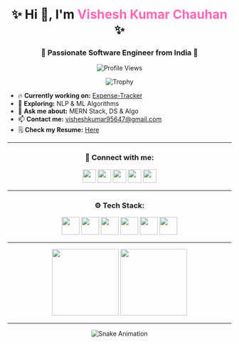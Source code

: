 <h1 align="center">✨ Hi 👋, I'm <span style="color:#ff69b4;">Vishesh Kumar Chauhan</span> ✨</h1>
<h3 align="center">🚀 Passionate Software Engineer from India 🚀</h3>

<p align="center">
  <img src="https://komarev.com/ghpvc/?username=visheshkumar95647&label=Profile%20views&color=0e75b6&style=flat" alt="Profile Views" />
</p>

<p align="center">
  <img src="https://github-profile-trophy.vercel.app/?username=visheshkumar95647&theme=dracula&margin-w=15&margin-h=15" alt="Trophy" />
</p>

- 🔥 **Currently working on:** [Expense-Tracker](https://expense-track-build-xcid.vercel.app)
- 🌱 **Exploring:** NLP & ML Algorithms
- 💬 **Ask me about:** MERN Stack, DS & Algo
- 📫 **Contact me:** visheshkumar95647@gmail.com
- 🗒 **Check my Resume:** [Here](https://drive.google.com/file/d/1wG_Cr8q74cpQfAuNxKFDenhyYl-0020o/view?usp=drive_link)

---

<h3 align="center">🤝 Connect with me:</h3>
<p align="center">
<a href="https://linkedin.com/in/vishesh-kumar-chauhan-508957257" target="blank"><img src="https://raw.githubusercontent.com/rahuldkjain/github-profile-readme-generator/master/src/images/icons/Social/linked-in-alt.svg" height="30" /></a>
<a href="https://instagram.com/chauhan_vishesh1102" target="blank"><img src="https://raw.githubusercontent.com/rahuldkjain/github-profile-readme-generator/master/src/images/icons/Social/instagram.svg" height="30" /></a>
<a href="https://www.codechef.com/users/vkc_95647" target="blank"><img src="https://cdn.jsdelivr.net/npm/simple-icons@3.1.0/icons/codechef.svg" height="30" /></a>
<a href="https://codeforces.com/profile/visheshkumar95647" target="blank"><img src="https://raw.githubusercontent.com/rahuldkjain/github-profile-readme-generator/master/src/images/icons/Social/codeforces.svg" height="30" /></a>
<a href="https://www.leetcode.com/visheshkumar9761" target="blank"><img src="https://raw.githubusercontent.com/rahuldkjain/github-profile-readme-generator/master/src/images/icons/Social/leet-code.svg" height="30" /></a>
</p>

---

<h3 align="center">⚙️ Tech Stack:</h3>
<p align="center">
  <img src="https://cdn.jsdelivr.net/gh/devicons/devicon/icons/javascript/javascript-original.svg" height="40" />
  <img src="https://cdn.jsdelivr.net/gh/devicons/devicon/icons/react/react-original.svg" height="40" />
  <img src="https://cdn.jsdelivr.net/gh/devicons/devicon/icons/html5/html5-original.svg" height="40" />
  <img src="https://cdn.jsdelivr.net/gh/devicons/devicon/icons/css3/css3-original.svg" height="40" />
  <img src="https://cdn.jsdelivr.net/gh/devicons/devicon/icons/python/python-original.svg" height="40" />
  <img src="https://cdn.jsdelivr.net/gh/devicons/devicon/icons/csharp/csharp-original.svg" height="40" />
</p>

---

<div align="center">
  <img src="https://github-readme-stats.vercel.app/api?username=visheshkumar95647&show_icons=true&theme=dracula&count_private=true&hide_border=true" height="150" />
  <img src="https://github-readme-stats.vercel.app/api/top-langs?username=visheshkumar95647&layout=compact&theme=dracula&hide_border=true" height="150" />
</div>

---

<p align="center">
  <img src="https://raw.githubusercontent.com/visheshkumar95647/visheshkumar95647/output/github-contribution-grid-snake.svg" alt="Snake Animation" />
</p>
